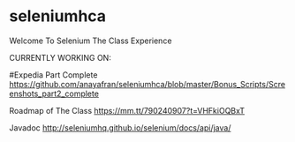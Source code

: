 # seleniumhca
Welcome To Selenium The Class Experience

CURRENTLY WORKING ON: 


#Expedia Part Complete
https://github.com/anayafran/seleniumhca/blob/master/Bonus_Scripts/Screenshots_part2_complete

Roadmap of The Class
https://mm.tt/790240907?t=VHFkiOQBxT

Javadoc 
http://seleniumhq.github.io/selenium/docs/api/java/
